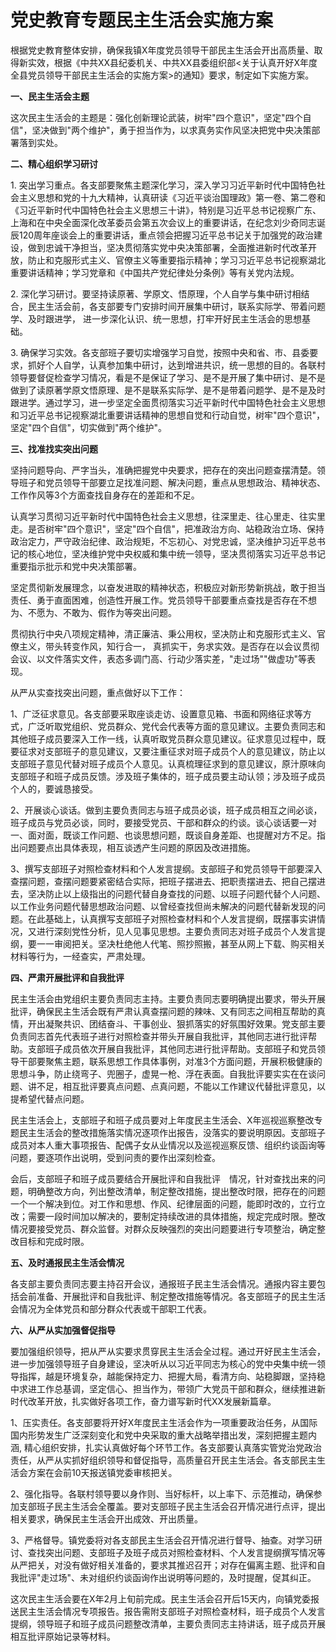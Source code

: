 # 党史教育专题民主生活会实施方案

根据党史教育整体安排，确保我镇X年度党员领导干部民主生活会开出高质量、取得新实效，根据《中共XX县纪委机关、中共XX县委组织部\<关于认真开好X年度全县党员领导干部民主生活会的实施方案\>的通知》要求，制定如下实施方案。

**一、民主生活会主题**

这次民主生活会的主题是：强化创新理论武装，树牢"四个意识"，坚定"四个自信"，坚决做到"两个维护"，勇于担当作为，以求真务实作风坚决把党中央决策部署落到实处。

**二、精心组织学习研讨**

1\.
突出学习重点。各支部要聚焦主题深化学习，深入学习习近平新时代中国特色社会主义思想和党的十九大精神，认真研读《习近平谈治国理政》第一卷、第二卷和《习近平新时代中国特色社会主义思想三十讲》，特别是习近平总书记视察广东、上海和在中央全面深化改革委员会第五次会议上的重要讲话，在纪念刘少奇同志诞辰120周年座谈会上的重要讲话，重点领会把握习近平总书记关于加强党的政治建设，做到忠诚干净担当，坚决贯彻落实党中央决策部署，全面推进新时代改革开放，防止和克服形式主义、官僚主义等重要指示精神；学习习近平总书记视察湖北重要讲话精神；学习党章和《中国共产党纪律处分条例》等有关党内法规。

2\.
深化学习研讨。要坚持读原著、学原文、悟原理，个人自学与集中研讨相结合，民主生活会前，各支部要专门安排时间开展集中研讨，联系实际学、带着问题学、及时跟进学，
进一步深化认识、统一思想，打牢开好民主生活会的思想基础。

3\.
确保学习实效。各支部班子要切实增强学习自觉，按照中央和省、市、县委要求，抓好个人自学，认真参加集中研讨，达到增进共识，统一思想的目的。各联村领导要督促检查学习情况，看是不是保证了学习、是不是开展了集中研讨、是不是做到了读原著学原文悟原理、是不是联系实际学、是不是带着问题学、是不是及时跟进学。通过学习，进一步坚定全面贯彻落实习近平新时代中国特色社会主义思想和习近平总书记视察湖北重要讲话精神的思想自觉和行动自觉，树牢"四个意识"，坚定"四个自信"，切实做到"两个维护"。

**三、找准找实突出问题**

坚持问题导向、严字当头，准确把握党中央要求，把存在的突出问题查摆清楚。领导班子和党员领导干部要立足找准问题、解决问题，重点从思想政治、精神状态、工作作风等3个方面查找自身存在的差距和不足。

认真学习贯彻习近平新时代中国特色社会主义思想，往深里走、往心里走、往实里走。是否树牢"四个意识"，坚定"四个自信"，把准政治方向、站稳政治立场、保持政治定力，严守政治纪律、政治规矩，不忘初心、对党忠诚，坚决维护习近平总书记的核心地位，坚决维护党中央权威和集中统一领导，坚决贯彻落实习近平总书记重要指示批示和党中央决策部署。

坚定贯彻新发展理念，以奋发进取的精神状态，积极应对新形势新挑战，敢于担当责任、勇于直面困难，创造性开展工作。党员领导干部要重点查找是否存在不想为、不愿为、不敢为、假作为等突出问题。

贯彻执行中央八项规定精神，清正廉洁、秉公用权，坚决防止和克服形式主义、官僚主义，带头转变作风，知行合一，
真抓实干，务求实效。是否存在以会议贯彻会议、以文件落实文件，表态多调门高、行动少落实差，"走过场""做虚功"等表现。

从严从实查找突出问题，重点做好以下工作：

1、广泛征求意见。各支部要采取座谈走访、设置意见箱、书面和网络征求等方式，广泛听取党组织、党员群众、党代会代表等方面的意见建议。主要负责同志和其他班子成员要深入工作一线，认真听取党员群众意见建议。征求意见过程中，既要征求对支部班子的意见建议，又要注重征求对班子成员个人的意见建议，防止以支部班子意见代替对班子成员个人意见。认真梳理征求到的意见建议，原汁原味向支部班子和班子成员反馈。涉及班子集体的，班子成员要主动认领；涉及班子成员个人的，要诚恳接受。

2、开展谈心谈话。做到主要负责同志与班子成员必谈，班子成员相互之间必谈，班子成员与党员必谈，同时，要接受党员、干部和群众的约谈。谈心谈话要一对一、面对面，既谈工作问题、也谈思想问题，既谈自身差距、也提醒对方不足。指出问题要点出具体表现，相互谈透产生问题的原因及改进措施。

3、撰写支部班子对照检查材料和个人发言提纲。支部班子和党员领导干部要深入查摆问题，查摆问题要紧密结合实际，把班子摆进去、把职责摆进去、把自己摆进去，坚决防止以上级指出的问题代替自身查找的问题、以班子问题代替个人问题、以工作业务问题代替思想政治问题、以曾经查找但尚未解决的问题代替新发现的问题。在此基础上，认真撰写支部班子对照检查材料和个人发言提纲，既摆事实讲情况，又进行深刻党性分析，见人见事见思想。主要负责同志对班子成员个人发言提纲，要一一审阅把关。坚决杜绝他人代笔、照抄照搬，甚至从网上下载、购买相关材料等行为，一经查实，严肃处理。

**四、严肃开展批评和自我批评**

民主生活会由党组织主要负责同志主持。主要负责同志要明确提出要求，带头开展批评，确保民主生活会既有严肃认真查摆问题的辣味、又有同志之间相互帮助的真情，开出凝聚共识、团结奋斗、干事创业、狠抓落实的好氛围好效果。党支部主要负责同志首先代表班子进行对照检查并带头开展自我批评，其他同志进行批评帮助。支部班子成员依次开展自我批评，其他同志进行批评帮助。支部班子和党员领导干部要聚焦主题，联系思想工作具体事例，对准3个方面问题，开展积极健康的思想斗争，防止绕弯子、兜圈子，虚晃一枪、浮在表面。自我批评要实实在在谈问题、讲不足，相互批评要真点问题、点真问题，不能以工作建议代替批评意见，以提希望代替点问题。

民主生活会上，支部班子和班子成员要对上年度民主生活会、X年巡视巡察整改专题民主生活会的整改措施落实情况逐项作出报告，没落实的要说明原因。支部班子成员对本人重大事项报告、配偶子女从业情况以及巡视巡察反馈、组织约谈函询等问题，要逐项作出说明，受到问责的要作出深刻检查。

会后，支部班子和班子成员要结合开展批评和自我批评　情况，针对查找出来的问题，明确整改方向，列出整改清单，制定整改措施，提出整改时限，把存在的问题一个一个解决到位。对工作和思想、作风、纪律层面的问题，能即时改的，立行立改；需要一段时间加以解决的，要制定持续改进的具体措施，规定完成时限。整改情况要接受党员、群众监督。对群众反映强烈的突出问题要进行专项整治，确定整改目标和完成时限。

**五、及时通报民主生活会情况**

各支部主要负责同志要主持召开会议，通报班子民主生活会情况。通报内容主要包括会前准备、开展批评和自我批评、制定整改措施等情况。各支部班子的民主生活会情况为全体党员和部分群众代表或干部职工代表。

**六、从严从实加强督促指导**

要加强组织领导，把从严从实要求贯穿民主生活会全过程。通过开好民主生活会，进一步加强领导班子自身建设，坚决听从以习近平同志为核心的党中央集中统一领导指挥，越是环境复杂，越能保持定力、把握大局，看清方向、站稳脚跟，坚持稳中求进工作总基调，坚定信心、担当作为，带领广大党员干部和群众，继续推进新时代改革开放，扎实做好各项工作，奋力谱写新时代XX发展新篇章。

1、压实责任。各支部要将开好X年度民主生活会作为一项重要政治任务，从国际国内形势发生广泛深刻变化和党中央采取的重大战略举措出发，深刻把握主题内涵,
精心组织安排，扎实认真做好每个环节工作。各支部要认真落实管党治党政治责任，从严从实抓好组织领导和督促指导，高质量召开民主生活会。各支部民主生活会方案在会前10天报送镇党委审核把关。

2、强化指导。各联村领导要以身作则、当好标杆，以上率下、示范推动，确保参加支部班子民主生活会全覆盖。要对支部班子民主生活会召开情况进行点评，提出相关要求，确保民主生活会开出成效、开出质量。

3、严格督导。镇党委将对各支部民主生活会召开情况进行督导、抽查。对学习研讨、查找突出问题、支部班子及班子成员对照检查材料、个人发言提纲撰写情况等从严把关，对没有做好相关准备的，要求其推迟召开；对存在偏离主题、批评和自我批评"走过场"、未对组织约谈函询作出说明等问题的，及时提醒，促其纠正。

这次民主生活会要在X年2月上旬前完成。民主生活会召开后15天内，向镇党委报送民主生活会情况专项报告。报告需附支部班子对照检查材料，班子成员个人发言提纲，领导班子和班子成员问题整改清单，主要负责同志主持讲话，班子成员开展相互批评原始记录等材料。
